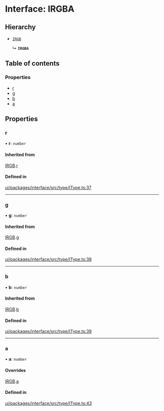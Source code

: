 # Interface: IRGBA

## Hierarchy

- [`IRGB`](IRGB.md)

  ↳ **`IRGBA`**

## Table of contents

### Properties

- [r](IRGBA.md#r)
- [g](IRGBA.md#g)
- [b](IRGBA.md#b)
- [a](IRGBA.md#a)

## Properties

### r

• **r**: `number`

#### Inherited from

[IRGB](IRGB.md).[r](IRGB.md#r)

#### Defined in

[ui/packages/interface/src/type/IType.ts:37](https://github.com/leaferjs/leafer-ui/blob/4b7f368/packages/interface/src/type/IType.ts#L37)

___

### g

• **g**: `number`

#### Inherited from

[IRGB](IRGB.md).[g](IRGB.md#g)

#### Defined in

[ui/packages/interface/src/type/IType.ts:38](https://github.com/leaferjs/leafer-ui/blob/4b7f368/packages/interface/src/type/IType.ts#L38)

___

### b

• **b**: `number`

#### Inherited from

[IRGB](IRGB.md).[b](IRGB.md#b)

#### Defined in

[ui/packages/interface/src/type/IType.ts:39](https://github.com/leaferjs/leafer-ui/blob/4b7f368/packages/interface/src/type/IType.ts#L39)

___

### a

• **a**: `number`

#### Overrides

[IRGB](IRGB.md).[a](IRGB.md#a)

#### Defined in

[ui/packages/interface/src/type/IType.ts:43](https://github.com/leaferjs/leafer-ui/blob/4b7f368/packages/interface/src/type/IType.ts#L43)
